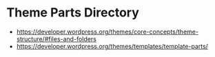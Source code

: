 # Theme Parts Directory

- <https://developer.wordpress.org/themes/core-concepts/theme-structure/#files-and-folders>
- <https://developer.wordpress.org/themes/templates/template-parts/>

